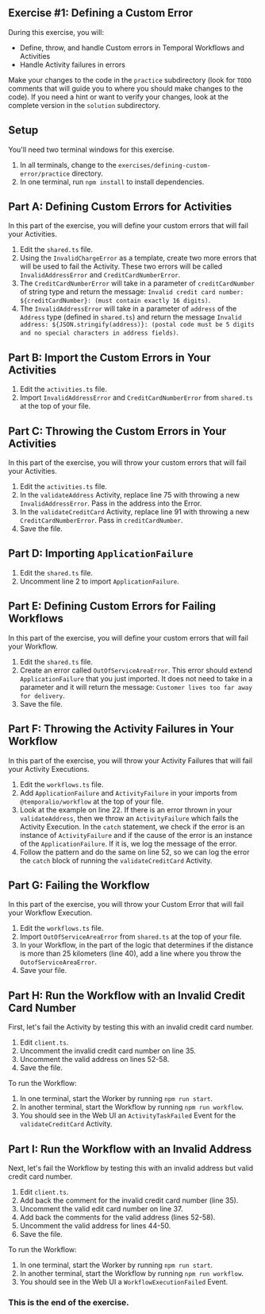 ## Exercise #1: Defining a Custom Error

During this exercise, you will:

- Define, throw, and handle Custom errors in Temporal Workflows and Activities
- Handle Activity failures in errors

Make your changes to the code in the `practice` subdirectory (look for `TODO` comments that will guide you to where you should make changes to the code). If you need a hint or want to verify your changes, look at the complete version in the `solution` subdirectory.

## Setup

You'll need two terminal windows for this exercise.

1. In all terminals, change to the `exercises/defining-custom-error/practice` directory.
2. In one terminal, run `npm install` to install dependencies.

## Part A: Defining Custom Errors for Activities

In this part of the exercise, you will define your custom errors that will fail your Activities.

1. Edit the `shared.ts` file.
2. Using the `InvalidChargeError` as a template, create two more errors that will be used to fail the Activity. These two errors will be called `InvalidAddressError` and `CreditCardNumberError`.
3. The `CreditCardNumberError` will take in a parameter of `creditCardNumber` of string type and return the message: `Invalid credit card number: ${creditCardNumber}: (must contain exactly 16 digits)`.
4. The `InvalidAddressError` will take in a parameter of `address` of the `Address` type (defined in `shared.ts`) and return the message `Invalid address: ${JSON.stringify(address)}: (postal code must be 5 digits and no special characters in address fields)`.

## Part B: Import the Custom Errors in Your Activities

1. Edit the `activities.ts` file.
2. Import `InvalidAddressError` and `CreditCardNumberError` from `shared.ts` at the top of your file.

## Part C: Throwing the Custom Errors in Your Activities

In this part of the exercise, you will throw your custom errors that will fail your Activities.

1. Edit the `activities.ts` file.
2. In the `validateAddress` Activity, replace line 75 with throwing a new `InvalidAddressError`. Pass in the address into the Error.
3. In the `validateCreditCard` Activity, replace line 91 with throwing a new `CreditCardNumberError`. Pass in `creditCardNumber`.
4. Save the file.

## Part D: Importing `ApplicationFailure`

1. Edit the `shared.ts` file.
2. Uncomment line 2 to import `ApplicationFailure`.

## Part E: Defining Custom Errors for Failing Workflows

In this part of the exercise, you will define your custom errors that will fail your Workflow.

1. Edit the `shared.ts` file.
2. Create an error called `OutOfServiceAreaError`. This error should extend `ApplicationFailure` that you just imported. It does not need to take in a parameter and it will return the message: `Customer lives too far away for delivery`.
3. Save the file.

## Part F: Throwing the Activity Failures in Your Workflow

In this part of the exercise, you will throw your Activity Failures that will fail your Activity Executions.

1. Edit the `workflows.ts` file.
2. Add `ApplicationFailure` and `ActivityFailure` in your imports from `@temporalio/workflow` at the top of your file.
3. Look at the example on line 22. If there is an error thrown in your `validateAddress`, then we throw an `ActivityFailure` which fails the Activity Execution. In the `catch` statement, we check if the error is an instance of `ActivityFailure` and if the cause of the error is an instance of the `ApplicationFailure`. If it is, we log the message of the error.
4. Follow the pattern and do the same on line 52, so we can log the error the `catch` block of running the `validateCreditCard` Activity.

## Part G: Failing the Workflow

In this part of the exercise, you will throw your Custom Error that will fail your Workflow Execution.

1. Edit the `workflows.ts` file.
2. Import `OutOfServiceAreaError` from `shared.ts` at the top of your file.
3. In your Workflow, in the part of the logic that determines if the distance is more than 25 kilometers (line 40), add a line where you throw the `OutofServiceAreaError`. 
4. Save your file.

## Part H: Run the Workflow with an Invalid Credit Card Number

First, let's fail the Activity by testing this with an invalid credit card number.

1. Edit `client.ts`.
2. Uncomment the invalid credit card number on line 35.
3. Uncomment the valid address on lines 52-58.
4. Save the file.

To run the Workflow:

1. In one terminal, start the Worker by running `npm run start`.
2. In another terminal, start the Workflow by running `npm run workflow`.
3. You should see in the Web UI an `ActivityTaskFailed` Event for the `validateCreditCard` Activity.

## Part I: Run the Workflow with an Invalid Address

Next, let's fail the Workflow by testing this with an invalid address but valid credit card number. 

1. Edit `client.ts`.
2. Add back the comment for the invalid credit card number (line 35).
3. Uncomment the valid edit card number on line 37.
4. Add back the comments for the valid address (lines 52-58).
5. Uncomment the valid address for lines 44-50.
6. Save the file.

To run the Workflow:

1. In one terminal, start the Worker by running `npm run start`.
2. In another terminal, start the Workflow by running `npm run workflow`.
3. You should see in the Web UI a `WorkflowExecutionFailed` Event.

### This is the end of the exercise.
